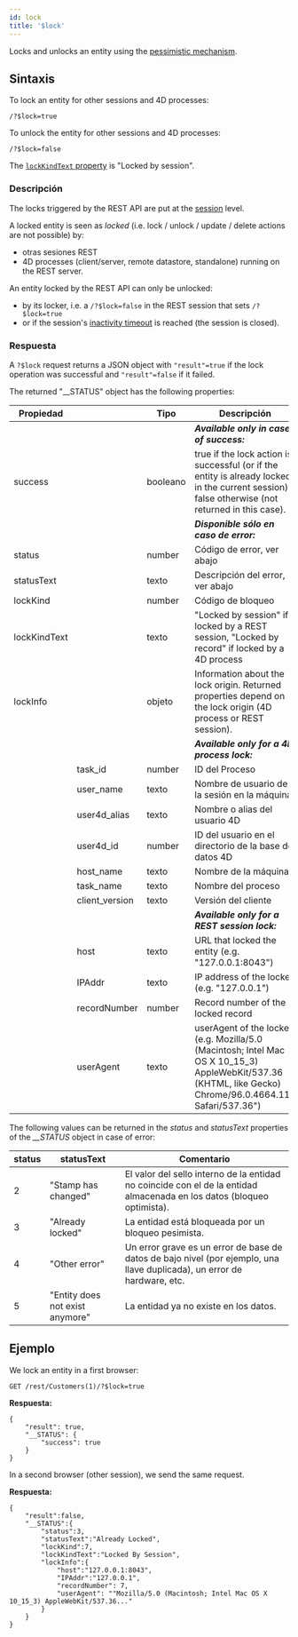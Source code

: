 ```yaml
---
id: lock
title: '$lock'
---
```



Locks and unlocks an entity using the [pessimistic mechanism](../ORDA/entities.md#pessimistic-lock).


## Sintaxis

To lock an entity for other sessions and 4D processes:

```
/?$lock=true
```


To unlock the entity for other sessions and 4D processes:

```
/?$lock=false
```


The [`lockKindText` property](../API/EntityClass.html#lock) is "Locked by session".


### Descripción

The locks triggered by the REST API are put at the [session](authUsers.md#opening-sessions) level.

A locked entity is seen as *locked* (i.e. lock / unlock / update / delete actions are not possible) by:

- otras sesiones REST
- 4D processes (client/server, remote datastore, standalone) running on the REST server.

An entity locked by the REST API can only be unlocked:

- by its locker, i.e. a `/?$lock=false` in the REST session that sets `/?$lock=true`
- or if the session's [inactivity timeout]($directory.md) is reached (the session is closed).

### Respuesta

A `?$lock` request returns a JSON object with `"result"=true` if the lock operation was successful and `"result"=false` if it failed.

The returned "__STATUS" object has the following properties:

| Propiedad    |                | Tipo     | Descripción                                                                                                                                                 |
| ------------ | -------------- | -------- | ----------------------------------------------------------------------------------------------------------------------------------------------------------- |
|              |                |          | ***Available only in case of success:***                                                                                                                    |
| success      |                | booleano | true if the lock action is successful (or if the entity is already locked in the current session), false otherwise (not returned in this case).             |
|              |                |          | ***Disponible sólo en caso de error:***                                                                                                                     |
| status       |                | number   | Código de error, ver abajo                                                                                                                                  |
| statusText   |                | texto    | Descripción del error, ver abajo                                                                                                                            |
| lockKind     |                | number   | Código de bloqueo                                                                                                                                           |
| lockKindText |                | texto    | "Locked by session" if locked by a REST session, "Locked by record" if locked by a 4D process                                                               |
| lockInfo     |                | objeto   | Information about the lock origin. Returned properties depend on the lock origin (4D process or REST session).                                              |
|              |                |          | ***Available only for a 4D process lock:***                                                                                                                 |
|              | task_id        | number   | ID del Proceso                                                                                                                                              |
|              | user_name      | texto    | Nombre de usuario de la sesión en la máquina                                                                                                                |
|              | user4d_alias   | texto    | Nombre o alias del usuario 4D                                                                                                                               |
|              | user4d_id      | number   | ID del usuario en el directorio de la base de datos 4D                                                                                                      |
|              | host_name      | texto    | Nombre de la máquina                                                                                                                                        |
|              | task_name      | texto    | Nombre del proceso                                                                                                                                          |
|              | client_version | texto    | Versión del cliente                                                                                                                                         |
|              |                |          | ***Available only for a REST session lock:***                                                                                                               |
|              | host           | texto    | URL that locked the entity (e.g. "127.0.0.1:8043")                                                                                                          |
|              | IPAddr         | texto    | IP address of the locker (e.g. "127.0.0.1")                                                                                                                 |
|              | recordNumber   | number   | Record number of the locked record                                                                                                                          |
|              | userAgent      | texto    | userAgent of the locker (e.g. Mozilla/5.0 (Macintosh; Intel Mac OS X 10_15_3) AppleWebKit/537.36 (KHTML, like Gecko) Chrome/96.0.4664.110 Safari/537.36") |


The following values can be returned in the *status* and *statusText* properties of the *__STATUS* object in case of error:

| status | statusText                      | Comentario                                                                                                               |
| ------ | ------------------------------- | ------------------------------------------------------------------------------------------------------------------------ |
| 2      | "Stamp has changed"             | El valor del sello interno de la entidad no coincide con el de la entidad almacenada en los datos (bloqueo optimista).   |
| 3      | "Already locked"                | La entidad está bloqueada por un bloqueo pesimista.                                                                      |
| 4      | "Other error"                   | Un error grave es un error de base de datos de bajo nivel (por ejemplo, una llave duplicada), un error de hardware, etc. |
| 5      | "Entity does not exist anymore" | La entidad ya no existe en los datos.                                                                                    |




## Ejemplo


We lock an entity in a first browser:

```
GET /rest/Customers(1)/?$lock=true
```

**Respuesta:**

```
{
    "result": true,
    "__STATUS": {
        "success": true
    }
}
```

In a second browser (other session), we send the same request.

**Respuesta:**

```
{
    "result":false,
    "__STATUS":{
        "status":3,
        "statusText":"Already Locked",
        "lockKind":7,
        "lockKindText":"Locked By Session",
        "lockInfo":{
            "host":"127.0.0.1:8043",
            "IPAddr":"127.0.0.1",
            "recordNumber": 7,
            "userAgent": ""Mozilla/5.0 (Macintosh; Intel Mac OS X 10_15_3) AppleWebKit/537.36..."
        }
    }
}
```

